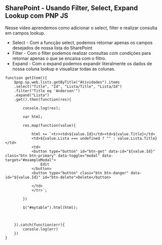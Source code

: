 ## SharePoint - Usando Filter, Select, Expand Lookup com PNP JS

Nesse vídeo aprendemos como adicionar o select, filter e realizar consulta em campos lookup.


- Select - Com a funcção select, podemos retornar apenas os campos desejados de nossa lista do SharePoint
- Filter - Com o filter podemos realizar consultas com condições para retornar apenas o que se encaixa com o filtro.
- Expand - Com o expand podemos expandir literalmente os dados de nossa coluna lookup e visualizar todas as colunas.

```
function getItem(){
    $pnp.sp.web.lists.getByTitle("Atividades").items
    .select("Title", "Id", "Lista/Title", "Lista/Id")
    .filter("Title eq 'Anderson'")
    .expand("Lista")
    .get().then(function(res){

        console.log(res);
        
        var html;

        res.map(function(value){
        
            html += `<tr><td>${value.Id}</td><td>${value.Title}</td>           
            <td>${value.Lista === undefined ? "" : value.Lista.Title}</td> 
            <td>
            <button type="button" id="btn-get" data-id="${value.Id}" class="btn btn-primary" data-toggle="modal" data-target="#exampleModal">
                Edit
            </button>
            <button type="button" class="btn btn-danger" data-id="${value.Id}" id="btn-delete">Delete</button>

            </td>
            </tr>`;

        })

        $("#mytable").html(html);



    }).catch(function(err){
        console.log(err)
    })
}
```
